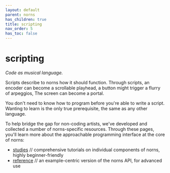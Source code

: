 ```yaml
---
layout: default
parent: norns
has_children: true
title: scripting
nav_order: 5
has_toc: false
---
```


# scripting

*Code as musical language.*

Scripts describe to norns how it should function. Through scripts, an encoder can become a scrollable playhead, a button might trigger a flurry of arpeggios, The screen can become a portal.

You don't need to know how to program before you're able to write a script. Wanting to learn is the only true prerequisite, the same as any other language. 

To help bridge the gap for non-coding artists, we've developed and collected a number of norns-specific resources. Through these pages, you'll learn more about the approachable programming interface at the core of norns:

- [studies](../studies) // comprehensive tutorials on individual components of norns, highly beginner-friendly
- [reference](../reference) // an example-centric version of the norns API, for advanced use
